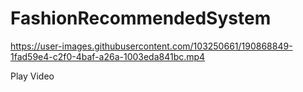 # FashionRecommendedSystem


https://user-images.githubusercontent.com/103250661/190868849-1fad59e4-c2f0-4baf-a26a-1003eda841bc.mp4

Play Video
